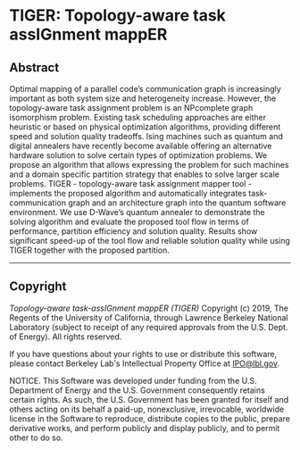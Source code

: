TIGER: Topology-aware task assIGnment mappER
========

## Abstract ##
Optimal mapping of a parallel code’s communication graph is increasingly
important as both system size and heterogeneity increase.
However, the topology-aware task assignment problem is an NPcomplete
graph isomorphism problem. Existing task scheduling
approaches are either heuristic or based on physical optimization
algorithms, providing different speed and solution quality tradeoffs.
Ising machines such as quantum and digital annealers have
recently become available offering an alternative hardware solution
to solve certain types of optimization problems. We propose
an algorithm that allows expressing the problem for such machines
and a domain specific partition strategy that enables to solve larger
scale problems. TIGER - topology-aware task assignment mapper
tool - implements the proposed algorithm and automatically integrates
task- communication graph and an architecture graph into
the quantum software environment. We use D-Wave’s quantum
annealer to demonstrate the solving algorithm and evaluate the
proposed tool flow in terms of performance, partition efficiency
and solution quality. Results show significant speed-up of the tool
flow and reliable solution quality while using TIGER together with
the proposed partition.

---
## Copyright ##

*Topology-aware task-assIGnment mappER (TIGER)* Copyright (c) 2019, The
Regents of the University of California, through Lawrence Berkeley National
Laboratory (subject to receipt of any required approvals from the U.S.
Dept. of Energy).  All rights reserved.

If you have questions about your rights to use or distribute this software,
please contact Berkeley Lab's Intellectual Property Office at
IPO@lbl.gov.

NOTICE.  This Software was developed under funding from the U.S. Department
of Energy and the U.S. Government consequently retains certain rights.  As
such, the U.S. Government has been granted for itself and others acting on
its behalf a paid-up, nonexclusive, irrevocable, worldwide license in the
Software to reproduce, distribute copies to the public, prepare derivative
works, and perform publicly and display publicly, and to permit other to do
so.
